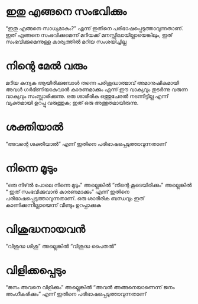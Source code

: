 # ഇതു എങ്ങനെ സംഭവിക്കും
“ഇതു എങ്ങനെ സാധ്യമാകും?” എന്ന് ഇതിനെ പരിഭാഷപ്പെടുത്താവുന്നതാണ്. ഇത് എങ്ങനെ സംഭവിക്കുമെന്ന് മറിയക്ക് മനസ്സിലായില്ലായെങ്കിലും, ഇത് സംഭവിക്കുമെന്നുള്ള കാര്യത്തിൽ മറിയ സംശയിച്ചില്ല
# നിന്റെ മേൽ വരും
മറിയ കന്യക ആയിരിക്കുമ്പോൾ തന്നെ പരിശുദ്ധാത്മാവ്  അമാനുഷികമായി അവൾ ഗർഭിണിയാകുവാൻ കാരണമാക്കും എന്ന് ഈ വാക്യവും തുടർന്നു വരുന്ന വാക്യവും സംസ്സാരിക്കുന്നു. ഒരു ശാരീരിക ഒത്തുചേരൽ നടന്നിട്ടില്ല എന്ന് വ്യക്തമായി ഉറപ്പു വരുത്തുക; ഇത് ഒരു അത്ഭുതമായിരുന്നു. 
# ശക്തിയാൽ
“അവന്റെ ശക്തിയാൽ” എന്ന് ഇതിനെ പരിഭാഷപ്പെടുത്താവുന്നതാണ്
# നിന്നെ മൂടും
“ഒരു നിഴ്ൽ പോലെ നിന്നെ മൂടും” അല്ലെങ്കിൽ “നിന്റെ കൂടെയിരിക്കും” അല്ലെങ്കിൽ “ ഇത് സംഭവിക്കുവാൻ കാരണമാക്കും” എന്ന് ഇതിനെ പരിഭാഷപ്പെടുത്താവുന്നതാണ്. ഒരു ശാരീരിക ബന്ധവും ഇത് കാണിക്കുന്നില്ലായെന്ന് വീണ്ടും ഉറപ്പാക്കുക
# വിശുദ്ധനായവൻ
“വിശുദ്ധ ശിശു” അല്ലെങ്കിൽ “വിശുദ്ധ പൈതൽ”
# വിളിക്കപ്പെടും
“ജനം അവനെ വിളിക്കും” അല്ലെങ്കിൽ “അവൻ അങ്ങനെയാണെന്ന് ജനം അംഗീകരിക്കും” എന്ന് ഇതിനെ പരിഭാഷപ്പെടുത്താവുന്നതാണ്
